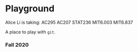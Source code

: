 # Playground
Alice Li is taking:
AC295
AC207
STAT236
MIT6.003
MIT6.837

A place to play with `git`.

### Fall 2020
